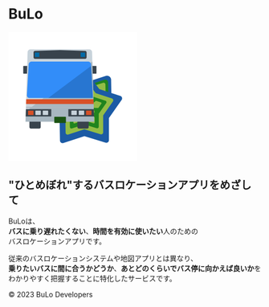 # BuLo

<img src='./assets/icon_transparent.png' width='256' />

## "ひとめぼれ"するバスロケーションアプリをめざして
BuLoは、<br />
**バスに乗り遅れたくない**、**時間を有効に使いたい**人のための<br />
バスロケーションアプリです。<br />

従来のバスロケーションシステムや地図アプリとは異なり、<br />
**乗りたいバスに間に合うかどうか**、**あとどのくらいでバス停に向かえば良いか**を<br />
わかりやすく把握することに特化したサービスです。<br />

&copy; 2023 BuLo Developers
